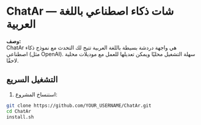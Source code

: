# ChatAr — شات ذكاء اصطناعي باللغة العربية

**وصف:**  
ChatAr هي واجهة دردشة بسيطة باللغة العربية تتيح لك التحدث مع نموذج ذكاء اصطناعي (مثل OpenAI). سهلة التشغيل محليًا ويمكن تعديلها للعمل مع موديلات محلية لاحقًا.

## التشغيل السريع
1. استنساخ المشروع:
```bash
git clone https://github.com/YOUR_USERNAME/ChatAr.git
cd ChatAr
install.sh
